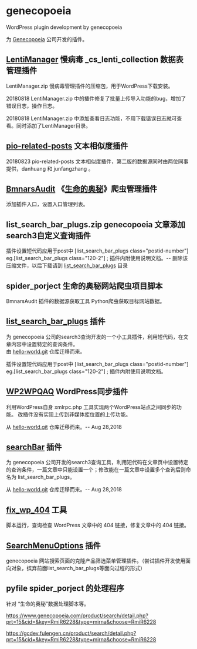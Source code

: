 # genecopoeia
WordPress plugin development by genecopoeia

为 [Genecopoeia](https://www.genecopoeia.com/) 公司开发的插件。

## [LentiManager](https://github.com/huimingdeng/genecopoeia/tree/master/LentiManager) 慢病毒 _cs_lenti_collection 数据表管理插件 ##
LentiManager.zip 慢病毒管理插件的压缩包，用于WordPress下载安装。

20180818 LentiManager.zip 中的插件修复了批量上传导入功能的bug，增加了错误日志，操作日志。

20180818 LentiManager.zip 中添加查看日志功能，不用下载错误日志就可查看。同时添加了LentiManager目录。

## [pio-related-posts](https://github.com/huimingdeng/genecopoeia/tree/master/pio-related-posts) 文本相似度插件 ##

20180823 pio-related-posts 文本相似度插件，第二版的数据源同时由两位同事提供，danhuang 和 junfangzhang 。

## [BmnarsAudit](https://github.com/huimingdeng/genecopoeia/tree/master/BmnarsAudit) 《[生命的奥秘](http://www.lifeomics.com/)》爬虫管理插件 ##
添加插件入口，设置入口管理列表。

## list_search_bar_plugs.zip genecopoeia 文章添加search3自定义查询插件 ##
插件设置短代码应用于post中 [list_search_bar_plugs class="postid-number"] eg.[list_search_bar_plugs class="120-2"] ; 插件内附使用说明文档。-- 删除该压缩文件，以后下载请到 [list_search_bar_plugs](https://github.com/huimingdeng/genecopoeia/tree/master/list_search_bar_plugs) 目录
## spider_porject 生命的奥秘网站爬虫项目脚本 ##
BmnarsAudit 插件的数据源获取工具 Python爬虫获取目标网站数据。

## [list_search_bar_plugs](https://github.com/huimingdeng/genecopoeia/tree/master/list_search_bar_plugs) 插件 ##
为 genecopoeia 公司的search3查询开发的一个小工具插件，利用短代码，在文章内容中设置特定的查询条件。<br>
由 [hello-world.git](https://github.com/huimingdeng/hello-world) 仓库迁移而来。

插件设置短代码应用于post中 [list_search_bar_plugs class="postid-number"] eg.[list_search_bar_plugs class="120-2"] ; 插件内附使用说明文档。

## [WP2WPQAQ](https://github.com/huimingdeng/genecopoeia/tree/master/WP2WPQAQ) WordPress同步插件 ##
利用WordPress自身 xmlrpc.php 工具实现两个WordPress站点之间同步的功能。 改插件没有实现上传到非媒体库位置的上传功能。

从 [hello-world.git](https://github.com/huimingdeng/hello-world) 仓库迁移而来。-- Aug 28,2018

## [searchBar](https://github.com/huimingdeng/genecopoeia/tree/master/searchBar) 插件 ##
为 genecopoeia 公司开发的search3查询工具，利用短代码在文章页中设置特定的查询条件，一篇文章中只能设置一个；修改能在一篇文章中设置多个查询后则命名为 list_search_bar_plugs。

从 [hello-world.git](https://github.com/huimingdeng/hello-world) 仓库迁移而来。-- Aug 28,2018

## [fix_wp_404](https://github.com/huimingdeng/genecopoeia/tree/master/fix_wp_404) 工具 ##
脚本运行，查询检查 WordPress 文章中的 404 链接，修复文章中的 404 链接。

## [SearchMenuOptions](https://github.com/huimingdeng/genecopoeia/tree/master/SearchMenuOptions) 插件 ##
genecopoeia 网站搜索页面的克隆产品筛选菜单管理插件。（尝试插件开发使用面向对象，摈弃前面list_search_bar_plugs等面向过程的形式）

## pyfile spider_porject 的处理程序 ##
针对 “生命的奥秘”数据处理脚本等。



https://www.genecopoeia.com/product/search/detail.php?prt=15&cid=&key=RmiR6228&type=mirna&choose=RmiR6228

https://gcdev.fulengen.cn/product/search/detail.php?prt=15&cid=&key=RmiR6228&type=mirna&choose=RmiR6228